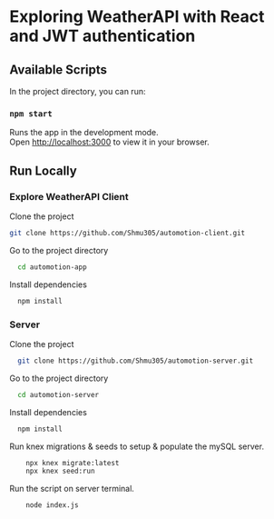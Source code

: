 # Exploring WeatherAPI with React and JWT authentication

## Available Scripts

In the project directory, you can run:

### `npm start`

Runs the app in the development mode.\
Open [http://localhost:3000](http://localhost:3000) to view it in your browser.

## Run Locally

### Explore WeatherAPI Client
Clone the project

```bash
git clone https://github.com/Shmu305/automotion-client.git
```

Go to the project directory

```bash
  cd automotion-app
```

Install dependencies

```bash
  npm install
```
### Server
Clone the project

```bash
  git clone https://github.com/Shmu305/automotion-server.git
```

Go to the project directory

```bash
  cd automotion-server
```

Install dependencies

```bash
  npm install
```

Run knex migrations & seeds to setup & populate the mySQL server.
```bash
    npx knex migrate:latest
    npx knex seed:run
```

Run the script on server terminal.
```bash
    node index.js
```
